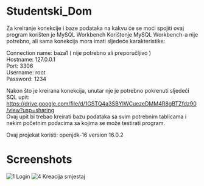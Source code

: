
# Studentski_Dom

Za kreiranje konekcije i baze podataka na kakvu će se moći spojiti ovaj program korišten je MySQL Workbench
Korištenje MySQL Workbench-a nije potrebno, ali sama konekcija mora imati sljedeće karakteristike:

Connection name: baza1 ( nije potrebno ali preporučljivo )\
Hostname: 127.0.0.1\
Port: 3306\
Username: root\
Password: 1234

Nakon što je kreirana konekcija, unutar nje je potrebno pokrenuti sljedeći SQL upit:
https://drive.google.com/file/d/1GSTQ4a3SBYIWCuezeDMM4R8gBTZfdz90/view?usp=sharing \
Ovaj upit bi trebao kreirati bazu podataka sa svim potrebnim tablicama i nekim početnim podacima sa kojima se može testirati program.

Ovaj projekat koristi: openjdk-16 version 16.0.2

# Screenshots
![1  Login](https://user-images.githubusercontent.com/81412936/131218096-061f08e0-a9e5-4f3b-b04f-9bb793b7a6ba.PNG)
![4  Kreacija smjestaj](https://user-images.githubusercontent.com/81412936/131218109-0cd25d3f-ad30-4db0-a313-bc3727309c25.PNG)

